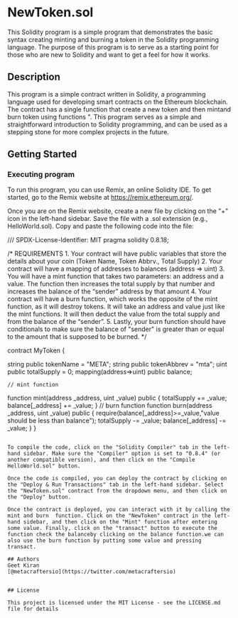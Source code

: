 # NewToken.sol

This Solidity program is a simple  program that demonstrates the basic syntax creating minting and burning a token in  the Solidity programming language. The purpose of this program is to serve as a starting point for those who are new to Solidity and want to get a feel for how it works.

## Description

This program is a simple contract written in Solidity, a programming language used for developing smart contracts on the Ethereum blockchain. The contract has a single function that create a new token and then mintand burn  token using  functions ". This program serves as a simple and straightforward introduction to Solidity programming, and can be used as a stepping stone for more complex projects in the future.

## Getting Started

### Executing program

To run this program, you can use Remix, an online Solidity IDE. To get started, go to the Remix website at https://remix.ethereum.org/.

Once you are on the Remix website, create a new file by clicking on the "+" icon in the left-hand sidebar. Save the file with a .sol extension (e.g., HelloWorld.sol). Copy and paste the following code into the file:

/// SPDX-License-Identifier: MIT
pragma solidity 0.8.18;

/*
       REQUIREMENTS
    1. Your contract will have public variables that store the details about your coin (Token Name, Token Abbrv., Total Supply)
    2. Your contract will have a mapping of addresses to balances (address => uint)
    3. You will have a mint function that takes two parameters: an address and a value. 
       The function then increases the total supply by that number and increases the balance 
       of the “sender” address by that amount
    4. Your contract will have a burn function, which works the opposite of the mint function, as it will destroy tokens. 
       It will take an address and value just like the mint functions. It will then deduct the value from the total supply 
       and from the balance of the “sender”.
    5. Lastly, your burn function should have conditionals to make sure the balance of "sender" is greater than or equal 
       to the amount that is supposed to be burned.
*/

contract MyToken {

string public tokenName = "META";
string public tokenAbbrev = "mta";
uint public totalSupply = 0;
mapping(address=>uint) public balance;

    // mint function
function mint(address _address, uint _value) public {
    totalSupply += _value;
    balance[_address] += _value;
}
    // burn function
function burn(address _address, uint _value) public {
require(balance[_address]>=_value,"value should be less than balance");
    totalSupply -= _value;
    balance[_address] -= _value;
}
}


```

To compile the code, click on the "Solidity Compiler" tab in the left-hand sidebar. Make sure the "Compiler" option is set to "0.8.4" (or another compatible version), and then click on the "Compile HelloWorld.sol" button.

Once the code is compiled, you can deploy the contract by clicking on the "Deploy & Run Transactions" tab in the left-hand sidebar. Select the "NewToken.sol" contract from the dropdown menu, and then click on the "Deploy" button.

Once the contract is deployed, you can interact with it by calling the mint and burn  function. Click on the "NewToken" contract in the left-hand sidebar, and then click on the "Mint" function after entering some value. Finally, click on the "transact" button to execute the function check the balanceby clicking on the balance function.we can also use the burn function by putting some value and pressing transact.

## Authors
Geet Kiran 
[@metacraftersio](https://twitter.com/metacraftersio)


## License

This project is licensed under the MIT License - see the LICENSE.md file for details
